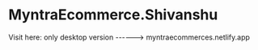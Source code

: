 ﻿# MyntraEcommerce.Shivanshu

Visit here: only desktop version ------>  myntraecommerces.netlify.app
